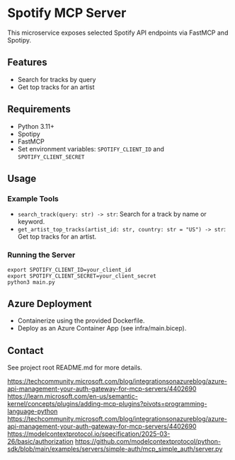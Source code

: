 # Spotify MCP Server

This microservice exposes selected Spotify API endpoints via FastMCP and Spotipy.

## Features

- Search for tracks by query
- Get top tracks for an artist

## Requirements

- Python 3.11+
- Spotipy
- FastMCP
- Set environment variables: `SPOTIFY_CLIENT_ID` and `SPOTIFY_CLIENT_SECRET`

## Usage

### Example Tools

- `search_track(query: str) -> str`: Search for a track by name or keyword.
- `get_artist_top_tracks(artist_id: str, country: str = "US") -> str`: Get top tracks for an artist.

### Running the Server

```
export SPOTIFY_CLIENT_ID=your_client_id
export SPOTIFY_CLIENT_SECRET=your_client_secret
python3 main.py
```

## Azure Deployment

- Containerize using the provided Dockerfile.
- Deploy as an Azure Container App (see infra/main.bicep).

## Contact

See project root README.md for more details.

https://techcommunity.microsoft.com/blog/integrationsonazureblog/azure-api-management-your-auth-gateway-for-mcp-servers/4402690
https://learn.microsoft.com/en-us/semantic-kernel/concepts/plugins/adding-mcp-plugins?pivots=programming-language-python
https://techcommunity.microsoft.com/blog/integrationsonazureblog/azure-api-management-your-auth-gateway-for-mcp-servers/4402690
https://modelcontextprotocol.io/specification/2025-03-26/basic/authorization
https://github.com/modelcontextprotocol/python-sdk/blob/main/examples/servers/simple-auth/mcp_simple_auth/server.py
